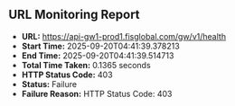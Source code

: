 ## URL Monitoring Report

- **URL:** https://api-gw1-prod1.fisglobal.com/gw/v1/health
- **Start Time:** 2025-09-20T04:41:39.378213
- **End Time:** 2025-09-20T04:41:39.514713
- **Total Time Taken:** 0.1365 seconds
- **HTTP Status Code:** 403
- **Status:** Failure
- **Failure Reason:** HTTP Status Code: 403
